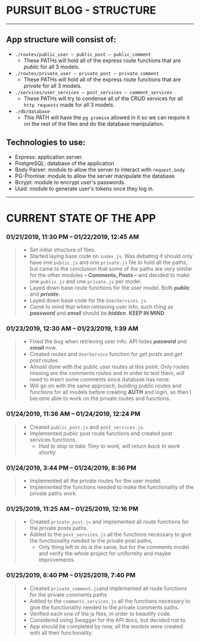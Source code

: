 # PURSUIT BLOG - STRUCTURE

___

## App structure will consist of:

* `./routes/public_user – public_post – public_comment`
  *  These PATHs will hold all of the express route functions that are _public_ for all 3 models.
* `./routes/private_user – private_post – private_comment`
  * These PATHs will hold all of the express route functions that are _private_ for all 3 models.
* `./services/user_services – post_services – comment_services`
  * These PATHs will try to condense all of the CRUD services for all `http requests` made for all 3 models.
* `./db/database`
  * This PATH will have the `pg promise` allowed in it so we can require it on the rest of the files and do the database manipulation.

## Technologies to use:

* Express: application server.
* PostgreSQL: database of the application
* Body Parser: module to allow the server to interact with `request.body`
* PG-Promise: module to allow the server manipulate the database
* Bcrypt: module to encrypt user's passwords.
* Uuid: module to generate user's tokens once they log in. 

___

# CURRENT STATE OF THE APP

### 01/21/2019, 11:30 PM – 01/22/2019, 12:45 AM 

> * Set initial structure of files.
> * Started laying base code on `index.js`. Was debating if should only have one `public.js` and one `private.js` file to hold all the paths, but came to the conclusion that some of the paths are very similar for the other modules **– Comments, Posts –** and decided to make one `public.js` and one `private.js` per model. 
> * Layed down base route functions for the user model. Both **_public_** and **_private_**.
> * Layed down base code for the `UserServices.js`.
> * Came to mind that when retrieving user info, such thing as **_password_** and **_email_** should be **_hidden_**. **KEEP IN MIND**.

### 01/23/2019, 12:30 AM – 01/23/2019, 1:39 AM

> * Fixed the bug when retrieving user info. API hides _**pasword**_ and _**email**_ now. 
> * Created routes and `UserService` function for _get posts_ and _get post_ routes. 
> * Almost done with the public user routes at this point. Only routes missing are the comments routes and in order to test them, will need to insert some comments since database has none. 
> * Will go on with the same approach, building public routes and functions for all models before creating **AUTH** and login, so then I become able to work on the private routes and functions.

### 01/24/2019, 11:36 AM – 01/24/2019, 12:24 PM

> * Created `public_post.js` and `post_services.js`.
> * Implemented public post route functions and created post services functions.
>   * _Had to stop to take Tony to work, will return back to work shortly_

### 01/24/2019, 3:44 PM – 01/24/2019, 8:36 PM

> * Implemented all the private routes for the user model. 
> * Implemented the functions needed to make the functionality of the private paths work.

### 01/25/2019, 11:25 AM – 01/25/2019, 12:16 PM

> * Created `private_post.js` and implemented all route functions for the private posts paths.
> * Added to the `post_services.js` all the functions necessary to give the functionality needed to the private post paths,
>   * Only thing left to do is the same, but for the comments model and verify the whole project for uniformity and maybe improvements.

### 01/25/2019, 6:40 PM – 01/25/2019, 7:40 PM

> * Created `private_comment.js`and implemented all route functions for the private comments paths
> * Added to the `comments_services.js` all the functions necessary to give the functionality needed to the private comments paths.
> * Verified each one of the js files, in order to beautify code. 
> * Considered using Swagger for the API docs, but decided not to. 
> * App should be completed by now, all the models were created with all their functionality.

